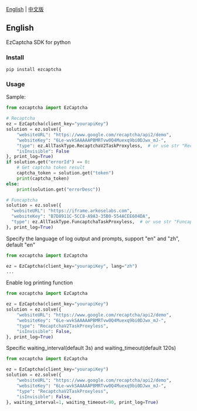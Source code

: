 [English](README.md) | [中文版](README_zh.md)
## English
EzCaptcha SDK for python
### Install
```
pip install ezcaptcha
```
### Usage
Sample: 
```python
from ezcaptcha import EzCaptcha

# Recaptcha
ez = EzCaptcha(client_key="yourapiKey")
solution = ez.solve({
    "websiteURL": "https://www.google.com/recaptcha/api2/demo",
    "websiteKey": "6Le-wvkSAAAAAPBMRTvw0Q4Muexq9bi0DJwx_mJ-",
    "type": ez.AllTaskType.RecaptchaV2TaskProxyless,  # or use str "RecaptchaV2TaskProxyless"
    "isInvisible": False
}, print_log=True)
if solution.get("errorId") == 0:
    # Get captcha token result
    captcha_token = solution.get("token")
    print(captcha_token)
else:
    print(solution.get("errorDesc"))

# Funcaptcha
solution = ez.solve({
  "websiteURL": "https://iframe.arkoselabs.com",
  "websiteKey": "B7D8911C-5CC8-A9A3-35B0-554ACEE604DA",
  "type": ez.AllTaskType.FuncaptchaTaskProxyless,  # or use str "FuncaptchaTaskProxyless"
}, print_log=True)
```

Specify the language of log output and prompts, support "en" and "zh", default "en"
```python
from ezcaptcha import EzCaptcha

ez = EzCaptcha(client_key="yourapiKey", lang="zh")
...
```
Enable log printing function
```python
from ezcaptcha import EzCaptcha

ez = EzCaptcha(client_key="yourapiKey")
solution = ez.solve({
    "websiteURL": "https://www.google.com/recaptcha/api2/demo",
    "websiteKey": "6Le-wvkSAAAAAPBMRTvw0Q4Muexq9bi0DJwx_mJ-",
    "type": "RecaptchaV2TaskProxyless",
    "isInvisible": False,
}, print_log=True)
```

Specific waiting_interval(default 3s) and waiting_timeout(default 120s)
```python
from ezcaptcha import EzCaptcha

ez = EzCaptcha(client_key="yourapiKey")
solution = ez.solve({
    "websiteURL": "https://www.google.com/recaptcha/api2/demo",
    "websiteKey": "6Le-wvkSAAAAAPBMRTvw0Q4Muexq9bi0DJwx_mJ-",
    "type": "RecaptchaV2TaskProxyless",
    "isInvisible": False,
}, waiting_interval=1, waiting_timeout=90, print_log=True)
```

